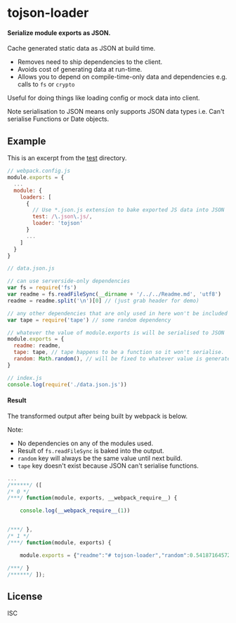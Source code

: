 # tojson-loader

#### Serialize module exports as JSON.

Cache generated static data as JSON at build time.

* Removes need to ship dependencies to the client.
* Avoids cost of generating data at run-time.
* Allows you to depend on compile-time-only data and dependencies e.g. calls to `fs` or `crypto`

Useful for doing things like loading config or mock data into client.

Note serialisation to JSON means only supports JSON data types i.e. Can't serialise Functions or Date objects.

## Example

This is an excerpt from the [test](https://github.com/timoxley/tojson-loader/tree/master/test) directory.

```js
// webpack.config.js
module.exports = {
  ...
  module: {
    loaders: [
      {
        // Use *.json.js extension to bake exported JS data into JSON
        test: /\.json\.js/,
        loader: 'tojson'
      }
      ...
    ]
  }
}
```

```js
// data.json.js

// can use serverside-only dependencies
var fs = require('fs')
var readme = fs.readFileSync(__dirname + '/../../Readme.md', 'utf8')
readme = readme.split('\n')[0] // (just grab header for demo)

// any other dependencies that are only used in here won't be included in bundle
var tape = require('tape') // some random dependency

// whatever the value of module.exports is will be serialised to JSON
module.exports = {
  readme: readme,
  tape: tape, // tape happens to be a function so it won't serialise.
  random: Math.random(), // will be fixed to whatever value is generated at compile-time
}
```

```js
// index.js
console.log(require('./data.json.js'))
```

#### Result

The transformed output after being built by webpack is below.

Note:

* No dependencies on any of the modules used.
* Result of `fs.readFileSync` is baked into the output.
* `random` key will always be the same value until next build.
* `tape` key doesn't exist because JSON can't serialise functions.

```js
...
/******/ ([
/* 0 */
/***/ function(module, exports, __webpack_require__) {

	console.log(__webpack_require__(1))


/***/ },
/* 1 */
/***/ function(module, exports) {

	module.exports = {"readme":"# tojson-loader","random":0.5418716457206756}

/***/ }
/******/ ]);
```

## License

ISC
